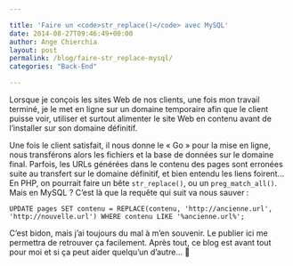 ```yaml
---

title: 'Faire un <code>str_replace()</code> avec MySQL'
date: 2014-08-27T09:46:49+00:00
author: Ange Chierchia
layout: post
permalink: /blog/faire-str_replace-mysql/
categories: "Back-End"

---
```

Lorsque je conçois les sites Web de nos clients, une fois mon travail terminé, je le met en ligne sur un domaine temporaire afin que le client puisse voir, utiliser et surtout alimenter le site Web en contenu avant de l&rsquo;installer sur son domaine définitif.

Une fois le client satisfait, il nous donne le &laquo;&nbsp;Go&nbsp;&raquo; pour la mise en ligne, nous transférons alors les fichiers et la base de données sur le domaine final. Parfois, les URLs générées dans le contenu des pages sont erronées suite au transfert sur le domaine définitif, et bien entendu les liens foirent&#8230; En PHP, on pourrait faire un bête `str_replace()`, ou un `preg_match_all()`. Mais en MySQL ? C&rsquo;est là que la requête qui suit va nous sauver :

    UPDATE pages SET contenu = REPLACE(contenu, 'http://ancienne.url', 'http://nouvelle.url') WHERE contenu LIKE '%ancienne.url%';

C&rsquo;est bidon, mais j&rsquo;ai toujours du mal à m&rsquo;en souvenir. Le publier ici me permettra de retrouver ça facilement. Après tout, ce blog est avant tout pour moi et si ça peut aider quelqu&rsquo;un d&rsquo;autre&#8230; 